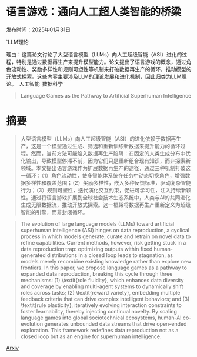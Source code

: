 # 语言游戏：通向人工超人类智能的桥梁

发布时间：2025年01月31日

`LLM理论

理由：这篇论文讨论了大型语言模型（LLMs）向人工超级智能（ASI）进化的过程，特别是通过数据再生产来提升模型能力。论文提出了语言游戏的概念，通过角色流动性、奖励多样性和规则可塑性等机制来打破数据再生产的循环，推动模型的开放式探索。这些内容主要涉及LLM的理论发展和进化机制，因此归类为LLM理论。` `人工智能` `数据科学`

> Language Games as the Pathway to Artificial Superhuman Intelligence

# 摘要

> 大型语言模型（LLMs）向人工超级智能（ASI）的进化依赖于数据再生产，这是一个模型通过生成、筛选和重新训练新数据来提升能力的循环过程。然而，当前方法可能陷入数据再生产陷阱：在固定的人类生成分布中优化输出，导致模型停滞不前，因为它们只是重新组合现有知识，而非探索新领域。本文提出语言游戏作为扩展数据再生产的途径，通过三种机制打破这一循环：（1）角色流动性，使多智能体系统在任务中动态切换角色，增强数据多样性和覆盖范围；（2）奖励多样性，嵌入多种反馈标准，驱动复杂智能行为；（3）规则可塑性，迭代演化交互约束，促进可学习性，注入持续新颖性。通过将语言游戏扩展到全球社会技术生态系统中，人类与AI的共同进化生成无限数据流，推动开放式探索。这一框架将数据再生产重新定义为超级智能的引擎，而非封闭循环。

> The evolution of large language models (LLMs) toward artificial superhuman intelligence (ASI) hinges on data reproduction, a cyclical process in which models generate, curate and retrain on novel data to refine capabilities. Current methods, however, risk getting stuck in a data reproduction trap: optimizing outputs within fixed human-generated distributions in a closed loop leads to stagnation, as models merely recombine existing knowledge rather than explore new frontiers. In this paper, we propose language games as a pathway to expanded data reproduction, breaking this cycle through three mechanisms: (1) \textit{role fluidity}, which enhances data diversity and coverage by enabling multi-agent systems to dynamically shift roles across tasks; (2) \textit{reward variety}, embedding multiple feedback criteria that can drive complex intelligent behaviors; and (3) \textit{rule plasticity}, iteratively evolving interaction constraints to foster learnability, thereby injecting continual novelty. By scaling language games into global sociotechnical ecosystems, human-AI co-evolution generates unbounded data streams that drive open-ended exploration. This framework redefines data reproduction not as a closed loop but as an engine for superhuman intelligence.

[Arxiv](https://arxiv.org/abs/2501.18924)